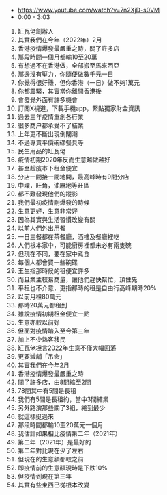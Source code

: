 - https://www.youtube.com/watch?v=7n2XjD-s0VM
- 0:00 - 3:03

1. 缸瓦佬創辦人
1. 其實我們在今年（2022年）2月
1. 香港疫情爆發最嚴重之時，關了許多店
1. 那段時間一個月都輸10至20萬
1. 有想過不在香港做，全部搬至馬來西亞
1. 那邊沒有壓力，你隨便做數千元一日
1. 你覺得很好賺，但你香港（一日）做不夠1萬元
1. 你都震緊，其實當你離開香港後
1. 會發覺外面有許多機會
1. 訂閲X視道，下載手機app，緊貼獨家財金資訊
1. 過去三年疫情重創各行業
1. 很多商户都承受不了結業
1. 上年更不斷出現倒閉潮
1. 不過專賣平價碗碟餐具等
1. 民生用品的缸瓦佬
1. 疫情初期2020年反而生意越做越好
1. 甚至趁疫市下租金便宜
1. 分店一間接一間地開，最高峰時有9間分店
1. 中環，旺角，油麻地等旺區
1. 都不難發現他們的蹤影
1. 我們最初疫情剛爆發的時候
1. 生意更好，生意非常好
1. 因為其實與生活習慣改變有關
1. 以前人們外出用餐
1. 一日三餐都在茶餐廳，酒樓及餐廳裡吃
1. 人們根本家中，可能廚房裡都未必有兩隻碗
1. 但現在不同，要在家中煮食
1. 每個人都會買一些碗碟
1. 王生指那時候的租便宜許多
1. 而且業主較易商量，讓他們趕快幫忙，頂住先
1. 平租也不介意，更指那時的租是自由行高峰期時20%
1. 以前月租80萬元
1. 那時20萬元都租到
1. 雖說疫情初期租金便宜一點
1. 生意亦較以前好
1. 但面對疫情踏入至今第三年
1. 加上不少熟客移民
1. 缸瓦佬坦言2022年生意不僅大幅回落
1. 更要減舖「吊命」
1. 其實我們在今年2月
1. 香港疫情爆發最嚴重之時
1. 關了許多店，由8間縮至2間
1. 78間其中有5間是長租
1. 我們有5間是長租約，當中3間結業
1. 另外路演那些關了3組，縮到最少
1. 就這樣挺過來
1. 那段時間都輸10至20萬元一個月
1. 我估計如果相比疫情第二年（2021年）
1. 第二年（2021年）是最好的
1. 第二年對比現在少了左右
1. 但現在的生意額都較之前
1. 即疫情前的生意額現時是下跌10%
1. 但疫情到現在第三年
1. 其實有些東西已從根本改變
